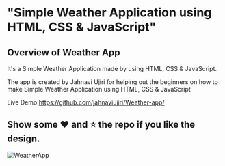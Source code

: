# "Simple Weather Application using HTML, CSS &amp; JavaScript"

## Overview of Weather App

It's a  Simple Weather Application made by using HTML, CSS &amp; JavaScript.

The app is created by Jahnavi Ujiri for helping out the beginners on how to make Simple Weather Application using HTML, CSS &amp; JavaScript

Live Demo:https://github.com/jahnaviujiri/Weather-app/

## Show some :heart: and :star: the repo if you like the design.

![WeatherApp](https://user-images.githubusercontent.com/42378118/99897986-fd02dc00-2cc3-11eb-9cac-f5b577bfef40.png)

